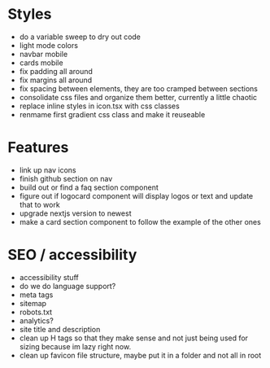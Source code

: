 # Styles
- do a variable sweep to dry out code
- light mode colors
- navbar mobile
- cards mobile
- fix padding all around
- fix margins all around
- fix spacing between elements, they are too cramped between sections
- consolidate css files and organize them better, currently a little chaotic
- replace inline styles in icon.tsx with css classes
- renmame first gradient css class and make it reuseable

# Features
- link up nav icons
- finish github section on nav
- build out or find a faq section component
- figure out if logocard component will display logos or text and update that to work
- upgrade nextjs version to newest
- make a card section component to follow the example of the other ones

# SEO / accessibility
- accessibility stuff
- do we do language support?
- meta tags
- sitemap
- robots.txt
- analytics?
- site title and description
- clean up H tags so that they make sense and not just being used for sizing because im lazy right now.
- clean up favicon file structure, maybe put it in a folder and not all in root